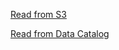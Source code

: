 [Read from S3](../glue-code/ti-pyspark-read-from-csv-S3.py)

[Read from Data Catalog](../glue-code/ti-pyspark-read-from-csv-crawler.py)

